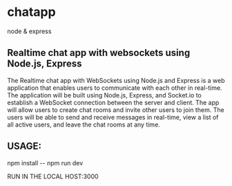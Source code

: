 # chatapp
node &amp; express

Realtime chat app with websockets using Node.js, Express
--------------------------------------------------------

The Realtime chat app with WebSockets using Node.js and Express is a web application that enables users to communicate with each other in real-time. The application will be built using Node.js, Express, and Socket.io to establish a WebSocket connection between the server and client. The app will allow users to create chat rooms and invite other users to join them. The users will be able to send and receive messages in real-time, view a list of all active users, and leave the chat rooms at any time.


USAGE:
------
npm install --
npm run dev

RUN IN THE LOCAL HOST:3000
